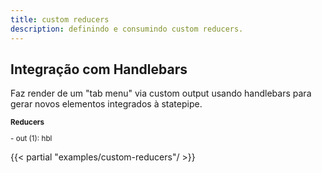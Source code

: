 ```yaml
---
title: custom reducers
description: definindo e consumindo custom reducers.
---
```


## Integração com Handlebars

Faz render de um "tab menu" via custom output usando handlebars para gerar novos elementos integrados à statepipe.

<small>

**Reducers**

\- out (1): hbl

</small>

{{< partial "examples/custom-reducers"/ >}}

<template id="tpl" type="text/x-handlebars-template">
<div class="tab">
{{#each list}}
    <a href="#" class="{{#if @first}}-selected{{/if}}"
        :state='{"v": {{@index}},"c": "-selected"}'
        :trigger="settab@click|eventFn:preventDefault|pickAll"
        :pipe="from:settab|set:v:s"
        :out="equals:v:s|classAdd:c,notEquals:v:s|classRm:c"
        >{{name}}</a> |
{{/each}}
{{#each list}}
    <div class="{{#unless @first}}-invisible{{/unless}}"
        :state='{"v": {{@index}},"s": 0, "c": "-invisible"}'
        :pipe="from:settab|set:v:s"
        :out="equals:v:s|classRm:c,notEquals:s:v|classAdd:c">
    {{body}}
    <br>
        {{#unless @first}}<a href="#" :state='{"v":{{dec @index}} }' :trigger="settab@click|eventFn:preventDefault|pickAll">prev</a>{{/unless}}
        {{#unless @last}}<a href="#" :state='{"v": {{inc @index}} }' :trigger="settab@click|eventFn:preventDefault|pickAll">next</a>{{/unless}}
    </div>
{{/each}}
</div>
</template>

<script async src="/libs/handlebars.js" defer></script>
